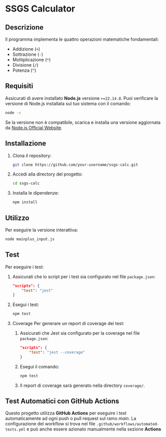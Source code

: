 # SSGS Calculator
## Descrizione

Il programma implementa le quattro operazioni matematiche fondamentali:
- Addizione (`+`)
- Sottrazione (`-`)
- Moltiplicazione (`*`)
- Divisione (`/`)
- Potenza (`^`)

## Requisiti

Assicurati di avere installato **Node.js** versione `>=22.14.0`. Puoi verificare la versione di Node.js installata sul tuo sistema con il comando:

```bash
node -v
```

Se la versione non è compatibile, scarica e installa una versione aggiornata da [Node.js Official Website](https://nodejs.org).

## Installazione

1. Clona il repository:
    ```bash
    git clone https://github.com/your-username/ssgs-calc.git
    ```
2. Accedi alla directory del progetto:
    ```bash
    cd ssgs-calc
    ```
3. Installa le dipendenze:
    ```bash
    npm install
    ```

## Utilizzo

Per eseguire la versione interattiva:
```bash
node mainplus_input.js
```

## Test

Per eseguire i test:
1. Assicurati che lo script per i test sia configurato nel file `package.json`:
    ```json
    "scripts": {
        "test": "jest"
    }
    ```
2. Esegui i test:
    ```bash
    npm test
    ```
3. Coverage
    Per generare un report di coverage dei test:

    1. Assicurati che Jest sia configurato per la coverage nel file `package.json`:
        ```json
        "scripts": {
            "test": "jest --coverage"
        }
        ```
    2. Esegui il comando:
        ```bash
        npm test
        ```
    3. Il report di coverage sarà generato nella directory `coverage/`.

## Test Automatici con GitHub Actions

Questo progetto utilizza **GitHub Actions** per eseguire i test automaticamente ad ogni push o pull request sul ramo *main*. La configurazione del workflow si trova nel file `.github/workflows/automated-tests.yml` e può anche essere azionato manualmente nella sezione **Actions**
